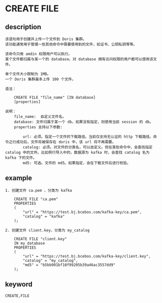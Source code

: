 # CREATE FILE
## description

    该语句用于创建并上传一个文件到 Doris 集群。
    该功能通常用于管理一些其他命令中需要使用到的文件，如证书、公钥私钥等等。

    该命令只用 amdin 权限用户可以执行。
    某个文件都归属与某一个的 database。对 database 拥有访问权限的用户都可以使用该文件。

    单个文件大小限制为 1MB。
    一个 Doris 集群最多上传 100 个文件。

    语法：
        
        CREATE FILE "file_name" [IN database]
        [properties]

    说明：
        file_name:  自定义文件名。
        database: 文件归属于某一个 db，如果没有指定，则使用当前 session 的 db。
        properties 支持以下参数:

            url: 必须。指定一个文件的下载路径。当前仅支持无认证的 http 下载路径。命令之行成功后，文件将被保存在 doris 中，该 url 将不再需要。
            catalog: 必须。对文件的分类名，可以自定义。但在某些命令中，会查找指定 catalog 中的文件。比如例行导入中的，数据源为 kafka 时，会查找 catalog 名为 kafka 下的文件。
            md5: 可选。文件的 md5。如果指定，会在下载文件后进行校验。

## example

    1. 创建文件 ca.pem ，分类为 kafka

        CREATE FILE "ca.pem"
        PROPERTIES
        (
            "url" = "https://test.bj.bcebos.com/kafka-key/ca.pem",
            "catalog" = "kafka"
        );

    2. 创建文件 client.key，分类为 my_catalog

        CREATE FILE "client.key"
        IN my_database
        PROPERTIES
        (
            "url" = "https://test.bj.bcebos.com/kafka-key/client.key",
            "catalog" = "my_catalog",
            "md5" = "b5bb901bf10f99205b39a46ac3557dd9"
        );
        
## keyword
    CREATE,FILE

